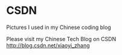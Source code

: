 # CSDN
Pictures I used in my Chinese coding blog

Please visit my Chinese Tech Blog on CSDN
http://blog.csdn.net/xiaoyi_zhang
